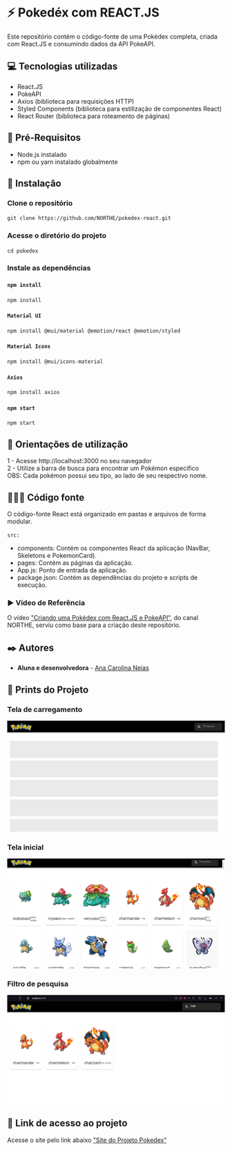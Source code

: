 # ⚡ Pokedéx com REACT.JS

Este repositório contém o código-fonte de uma Pokédex completa, criada com React.JS e consumindo dados da API PokeAPI.

## 💻 Tecnologias utilizadas

* React.JS
* PokeAPI
* Axios (biblioteca para requisições HTTP)
* Styled Components (biblioteca para estilização de componentes React)
* React Router (biblioteca para roteamento de páginas)

## 📜 Pré-Requisitos

* Node.js instalado
* npm ou yarn instalado globalmente

## 🔧 Instalação
### Clone o repositório
```
git clone https://github.com/NORTHE/pokedex-react.git
```

### Acesse o diretório do projeto
```
cd pokedex
```

### Instale as dependências
#### `npm install`
```
npm install
```

#### `Material UI`
```
npm install @mui/material @emotion/react @emotion/styled
```

#### `Material Icons`
```
npm install @mui/icons-material
```

#### `Axios`
```
npm install axios
```

#### `npm start`
```
npm start
```

## 🔎 Orientações de utilização

1 - Acesse http://localhost:3000 no seu navegador\
2 - Utilize a barra de busca para encontrar um Pokémon específico\
OBS: Cada pokémon possui seu tipo, ao lado de seu respectivo nome.

## 👩🏻‍💻 Código fonte

O código-fonte React está organizado em pastas e arquivos de forma modular.

`src:`
* components: Contém os componentes React da aplicação (NavBar, Skeletons e PokemonCard).
* pages: Contém as páginas da aplicação.
* App.js: Ponto de entrada da aplicação.
* package.json: Contém as dependências do projeto e scripts de execução.

### ▶️ Vídeo de Referência

O vídeo ["Criando uma Pokédex com React.JS e PokeAPI"](https://www.youtube.com/watch?v=dqMae44pEVk), do canal NORTHE, serviu como base para a criação deste repositório.

## ✒️ Autores

* **Aluna e desenvolvedora** -  [Ana Carolina Neias](https://github.com/carosla)

## 📸 Prints do Projeto 
### Tela de carregamento
![](https://github.com/carosla/Projeto_API/blob/main/public/assets/Carregamento.png?raw=true)

### Tela inicial
![](https://github.com/carosla/Projeto_API/blob/main/public/assets/Inicial2.png?raw=true)

### Filtro de pesquisa
![](https://github.com/carosla/Projeto_API/blob/main/public/assets/Filtro.png?raw=true)

## 🔗 Link de acesso ao projeto
Acesse o site pelo link abaixo
["Site do Projeto Pokedex"](https://main--jovial-marigold-4b594c.netlify.app)








